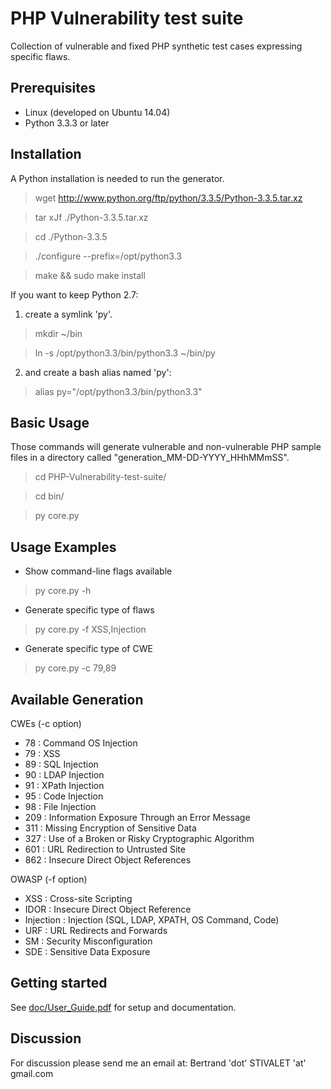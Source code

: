 # PHP Vulnerability test suite

Collection of vulnerable and fixed PHP synthetic test cases expressing specific flaws.

## Prerequisites

* Linux (developed on Ubuntu 14.04)
* Python 3.3.3 or later 

## Installation

A Python installation is needed to run the generator.

> wget http://www.python.org/ftp/python/3.3.5/Python-3.3.5.tar.xz

> tar xJf ./Python-3.3.5.tar.xz

> cd ./Python-3.3.5

> ./configure --prefix=/opt/python3.3

> make && sudo make install

If you want to keep Python 2.7:

1. create a symlink 'py'.

> mkdir ~/bin

> ln -s /opt/python3.3/bin/python3.3 ~/bin/py

2. and create a bash alias named 'py':

> alias py="/opt/python3.3/bin/python3.3"

## Basic Usage

Those commands will generate vulnerable and non-vulnerable PHP sample files in a directory called "generation_MM-DD-YYYY_HHhMMmSS".

> cd PHP-Vulnerability-test-suite/

> cd bin/

> py core.py

## Usage Examples

* Show command-line flags available
> py core.py -h

* Generate specific type of flaws
> py core.py -f XSS,Injection

* Generate specific type of CWE
> py core.py -c 79,89

## Available Generation

CWEs (-c option)
* 78 : Command OS Injection
* 79 : XSS
* 89 : SQL Injection
* 90 : LDAP Injection
* 91 : XPath Injection
* 95 : Code Injection
* 98 : File Injection
* 209 : Information Exposure Through an Error Message
* 311 : Missing Encryption of Sensitive Data
* 327 : Use of a Broken or Risky Cryptographic Algorithm
* 601 : URL Redirection to Untrusted Site
* 862 : Insecure Direct Object References

OWASP (-f option)
* XSS  : Cross-site Scripting
* IDOR : Insecure Direct Object Reference
* Injection : Injection (SQL, LDAP, XPATH, OS Command, Code)
* URF : URL Redirects and Forwards
* SM : Security Misconfiguration
* SDE : Sensitive Data Exposure

## Getting started
See [doc/User_Guide.pdf](doc/User_Guide.pdf) for setup and documentation.

## Discussion

For discussion please send me an email at: Bertrand 'dot' STIVALET 'at' gmail.com
